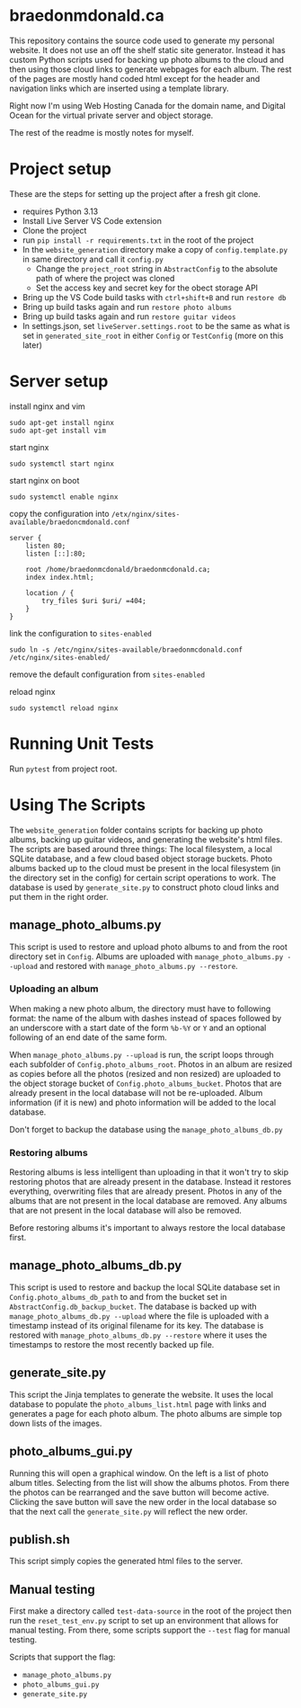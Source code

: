 # braedonmdonald.ca

This repository contains the source code used to generate my personal website.
It does not use an off the shelf static site generator. Instead it has custom
Python scripts used for backing up photo albums to the cloud and then using
those cloud links to generate webpages for each album. The rest of the pages
are mostly hand coded html except for the header and navigation links which
are inserted using a template library.

Right now I'm using Web Hosting Canada for the domain name, and Digital Ocean
for the virtual private server and object storage. 

The rest of the readme is mostly notes for myself.

# Project setup

These are the steps for setting up the project after a fresh git clone.

* requires Python 3.13
* Install Live Server VS Code extension
* Clone the project
* run `pip install -r requirements.txt` in the root of the project
* In the `website_generation` directory make a copy of `config.template.py` in
  same directory and call it `config.py`
  * Change the `project_root` string in `AbstractConfig` to the absolute path
    of where the project was cloned
  * Set the access key and secret key for the obect storage API
* Bring up the VS Code build tasks with `ctrl+shift+B` and run `restore db`
* Bring up build tasks again and run `restore photo albums`
* Bring up build tasks again and run `restore guitar videos`
* In settings.json, set `liveServer.settings.root` to be the same as what is 
  set in `generated_site_root` in either `Config` or `TestConfig` (more on this
  later)

# Server setup

install nginx and vim 
```
sudo apt-get install nginx
sudo apt-get install vim
```

start nginx
```
sudo systemctl start nginx
```

start nginx on boot
```
sudo systemctl enable nginx
```

copy the configuration into `/etx/nginx/sites-available/braedoncmdonald.conf`
```
server {
	listen 80;
	listen [::]:80;

	root /home/braedonmcdonald/braedonmcdonald.ca;
	index index.html;

	location / {
		try_files $uri $uri/ =404;
	}
}
```

link the configuration to `sites-enabled`
```
sudo ln -s /etc/nginx/sites-available/braedonmcdonald.conf /etc/nginx/sites-enabled/
```

remove the default configuration from `sites-enabled`

reload nginx
```
sudo systemctl reload nginx
```

# Running Unit Tests

Run `pytest` from project root.

# Using The Scripts

The `website_generation` folder contains scripts for backing up photo albums,
backing up guitar videos, and generating the website's html files. The scripts 
are based around three things: The local filesystem, a local SQLite database,
and a few cloud based object storage buckets. Photo albums backed up to the 
cloud must be present in the local filesystem (in the directory set in the 
config) for certain script operations to work. The database is used by 
`generate_site.py` to construct photo cloud links and put them in the right 
order.

## manage_photo_albums.py

This script is used to restore and upload photo albums to and from the root 
directory set in `Config`. Albums are uploaded with 
`manage_photo_albums.py --upload` and restored with 
`manage_photo_albums.py --restore`.

### Uploading an album

When making a new photo album, the directory must 
have to following format: the name of the album with dashes instead of spaces
followed by an underscore with a start date of the form `%b-%Y` or `Y` and an
optional following of an end date of the same form. 

When `manage_photo_albums.py --upload` is run, the script loops through each 
subfolder of `Config.photo_albums_root`. Photos in an album are resized as 
copies before all the photos (resized and non resized) are uploaded to the 
object storage bucket of `Config.photo_albums_bucket`. Photos that are already
present in the local database will not be re-uploaded. Album information (if 
it is new) and photo information will be added to the local database.

Don't forget to backup the database using the `manage_photo_albums_db.py`

### Restoring albums

Restoring albums is less intelligent than uploading in that it won't try to 
skip restoring photos that are already present in the database. Instead it 
restores everything, overwriting files that are already present. Photos in any 
of the albums that are not present in the local database are removed. Any 
albums that are not present in the local database will also be removed.

Before restoring albums it's important to always restore the local database 
first.

## manage_photo_albums_db.py 

This script is used to restore and backup the local SQLite database set in 
`Config.photo_albums_db_path` to and from the bucket set in 
`AbstractConfig.db_backup_bucket`. The database is backed up with
`manage_photo_albums_db.py --upload` where the file is uploaded with a 
timestamp instead of its original filename for its key. The database is 
restored with `manage_photo_albums_db.py --restore` where it uses the 
timestamps to restore the most recently backed up file. 

## generate_site.py

This script the Jinja templates to generate the website. It uses the local 
database to populate the `photo_albums_list.html` page with links and generates
a page for each photo album. The photo albums are simple top down lists of the 
images.

## photo_albums_gui.py 

Running this will open a graphical window. On the left is a list of photo album
titles. Selecting from the list will show the albums photos. From there the 
photos can be rearranged and the save button will become active. Clicking the
save button will save the new order in the local database so that the next 
call the `generate_site.py` will reflect the new order.

## publish.sh

This script simply copies the generated html files to the server.

## Manual testing

First make a directory called `test-data-source` in the root of the project
then run the `reset_test_env.py` script to set up an environment that allows
for manual testing. From there, some scripts support the `--test` flag for 
manual testing.

Scripts that support the flag:
* `manage_photo_albums.py`
* `photo_albums_gui.py`
* `generate_site.py`
